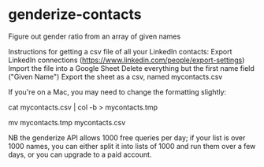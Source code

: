 # genderize-contacts
Figure out gender ratio from an array of given names


Instructions for getting a csv file of all your LinkedIn contacts:
Export LinkedIn connections (https://www.linkedin.com/people/export-settings)
Import the file into a Google Sheet
Delete everything but the first name field ("Given Name")
Export the sheet as a csv, named mycontacts.csv

If you're on a Mac, you may need to change the formatting slightly:

cat mycontacts.csv | col -b > mycontacts.tmp

mv mycontacts.tmp mycontacts.csv


NB the genderize API allows 1000 free queries per day; if your list is over
1000 names, you can either split it into lists of 1000 and run them over a
few days, or you can upgrade to a paid account.

